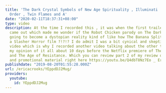 ```yaml
---
title: 'The Dark Crystal Symbols of New Age Spirituality , Illuminati : New World
  Order , Twin Flames and A'
date: "2020-02-11T18:37:31+08:00"
type: video
description: At the time I recorded this , it was when the first trailer and promos
  came out which made me wonder if the Robot Chicken parody on The Dark Crystal was
  going to become a dystopian reality kind of like how The Banana Splits Movie is
  a Slasher Horror film ?!?!? I do admit I was a bit cynical and skeptical in this
  video which is why I recorded another video talking about the other trailers and
  my opinion of it all about 10 days before the Netflix premiere of The Dark Crystal
  and The Age of Resistance. Which you can review part 2 of my review of the trailers
  and promotional material right here https://youtu.be/Q4dbT8Nz7Eo _ Erica
publishdate: "2019-08-20T01:55:28.000Z"
url: /ericacrooks/YEppdDJ2Mug/
providers:
  youtube:
    id: YEppdDJ2Mug
---
```


